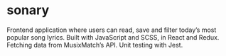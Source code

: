 # sonary

Frontend application where users can read, save and filter today’s most popular song lyrics. Built with JavaScript and SCSS, in React and Redux.
Fetching data from MusixMatch’s API. Unit testing with Jest. 
